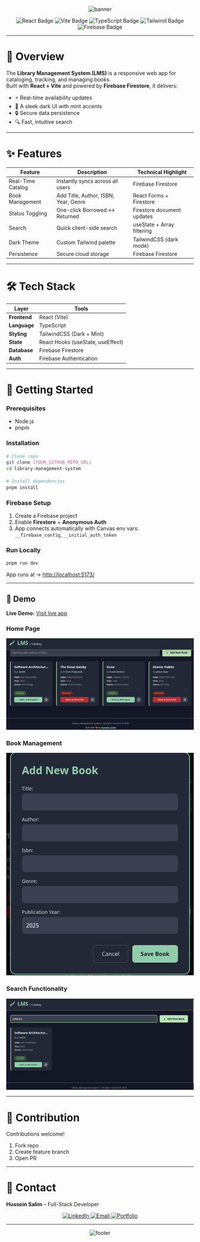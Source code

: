 <!-- Banner -->
<p align="center">
  <img src="https://capsule-render.vercel.app/api?type=waving&color=gradient&height=150&section=header&text=📚%20Library%20Management%20System%20(LMS)%20📖&fontSize=35&animation=fadeIn&fontAlignY=35" alt="banner" />
</p>

<p align="center">
  <img src="https://img.shields.io/badge/React-18-61DAFB?logo=react&logoColor=white" alt="React Badge"/>
  <img src="https://img.shields.io/badge/Vite-Build-646CFF?logo=vite&logoColor=white" alt="Vite Badge"/>
  <img src="https://img.shields.io/badge/TypeScript-Strict-3178C6?logo=typescript&logoColor=white" alt="TypeScript Badge"/>
  <img src="https://img.shields.io/badge/TailwindCSS-Dark%20Theme-38B2AC?logo=tailwindcss&logoColor=white" alt="Tailwind Badge"/>
  <img src="https://img.shields.io/badge/Firebase-Firestore-FFCA28?logo=firebase&logoColor=black" alt="Firebase Badge"/>
</p>  

---

# 📖 Overview  

The **Library Management System (LMS)** is a responsive web app for cataloging, tracking, and managing books.  
Built with **React + Vite** and powered by **Firebase Firestore**, it delivers:  

- ⚡ Real-time availability updates  
- 🎨 A sleek dark UI with mint accents  
- 🔒 Secure data persistence  
- 🔍 Fast, intuitive search  

---

# ✨ Features  

| Feature | Description | Technical Highlight |
| ------- | ----------- | ------------------- |
| Real-Time Catalog | Instantly syncs across all users | Firebase Firestore |
| Book Management | Add Title, Author, ISBN, Year, Genre | React Forms + Firestore |
| Status Toggling | One-click Borrowed ↔ Returned | Firestore document updates |
| Search | Quick client-side search | useState + Array filtering |
| Dark Theme | Custom Tailwind palette | TailwindCSS (dark mode) |
| Persistence | Secure cloud storage | Firebase Firestore |

---

# 🛠️ Tech Stack  

| Layer | Tools |
|-------|-------|
| **Frontend** | React (Vite) |
| **Language** | TypeScript |
| **Styling** | TailwindCSS (Dark + Mint) |
| **State** | React Hooks (useState, useEffect) |
| **Database** | Firebase Firestore |
| **Auth** | Firebase Authentication |

---

# 🚀 Getting Started  

### Prerequisites  
- Node.js  
- pnpm  

### Installation  

```bash
# Clone repo
git clone [YOUR_GITHUB_REPO_URL]
cd library-management-system

# Install dependencies
pnpm install
```

### Firebase Setup  
1. Create a Firebase project  
2. Enable **Firestore** + **Anonymous Auth**  
3. App connects automatically with Canvas env vars:  
   `__firebase_config`, `__initial_auth_token`  

### Run Locally  

```bash
pnpm run dev
```

App runs at → [http://localhost:5173/](http://localhost:5173/)  

---

## 📸 Demo

**Live Demo:** [Visit live app](https://library-management-system-phi-three.vercel.app/)

### Home Page
![Home Page](assets/screenshots/homepage.png)

### Book Management
![Book Management](assets/screenshots/book-management.png)

### Search Functionality
![Search](assets/screenshots/search.png)

---

# 🤝 Contribution  

Contributions welcome!  
1. Fork repo  
2. Create feature branch  
3. Open PR  

---

# 📧 Contact  

**Hussein Salim** – Full-Stack Developer  

<p align="center">
  <a href="https://linkedin.com/in/husseinsalim" target="_blank">
    <img src="https://img.shields.io/badge/LinkedIn-Connect-0077B5?style=for-the-badge&logo=linkedin" alt="LinkedIn"/>
  </a>
  <a href="mailto:2025salimh@gmail.com">
    <img src="https://img.shields.io/badge/Email-Say%20Hello-D14836?style=for-the-badge&logo=gmail" alt="Email"/>
  </a>
  <a href="https://www.digitalhus.com/" target="_blank">
    <img src="https://img.shields.io/badge/Portfolio-View%20Live-000000?style=for-the-badge&logo=vercel" alt="Portfolio"/>
  </a>
</p>  

---

<!-- Footer -->
<p align="center">
  <img src="https://capsule-render.vercel.app/api?type=waving&color=gradient&height=120&section=footer" alt="footer" />
</p>
